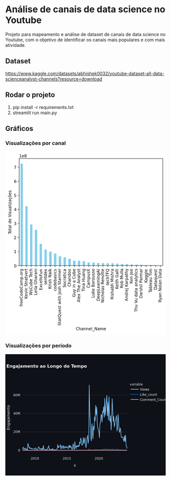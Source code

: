 # Análise de canais de data science no Youtube

Projeto para mapeamento e análise de dataset de canais de data science no Youtube, com o objetivo de identificar os canais mais populares e com mais atividade.

## Dataset
https://www.kaggle.com/datasets/abhishek0032/youtube-dataset-all-data-scienceanalyst-channels?resource=download

## Rodar o projeto

1. pip install -r requirements.txt
2. streamlit run main.py

## Gráficos

### Visualizações por canal
![Gráfico 1](/data/img/visualizacoes_canal.png)

### Visualizações por período
![Gráfico 2](/data/img/visualizações_periodo.png)